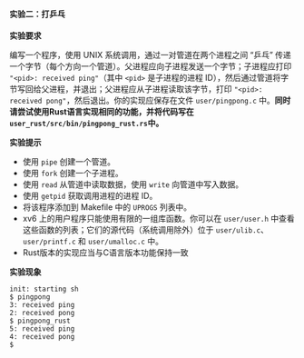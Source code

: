 #### 实验二：打乒乓

**实验要求**

编写一个程序，使用 UNIX 系统调用，通过一对管道在两个进程之间 “乒乓” 传递一个字节（每个方向一个管道）。父进程应向子进程发送一个字节；子进程应打印 `"<pid>: received ping"`（其中 `<pid>` 是子进程的进程 ID），然后通过管道将字节写回给父进程，并退出；父进程应从子进程读取该字节，打印 `"<pid>: received pong"`，然后退出。你的实现应保存在文件 `user/pingpong.c` 中。**同时请尝试使用Rust语言实现相同的功能，并将代码写在`user_rust/src/bin/pingpong_rust.rs`中。**

**实验提示**

- 使用 `pipe` 创建一个管道。
- 使用 `fork` 创建一个子进程。
- 使用 `read` 从管道中读取数据，使用 `write` 向管道中写入数据。
- 使用 `getpid` 获取调用进程的进程 ID。
- 将该程序添加到 Makefile 中的 `UPROGS` 列表中。
- xv6 上的用户程序只能使用有限的一组库函数。你可以在 `user/user.h` 中查看这些函数的列表；它们的源代码（系统调用除外）位于 `user/ulib.c`、`user/printf.c` 和 `user/umalloc.c` 中。
- Rust版本的实现应当与C语言版本功能保持一致

**实验现象**

```
init: starting sh
$ pingpong
3: received ping
2: received pong
$ pingpong_rust
5: received ping
4: received pong
$ 
```

